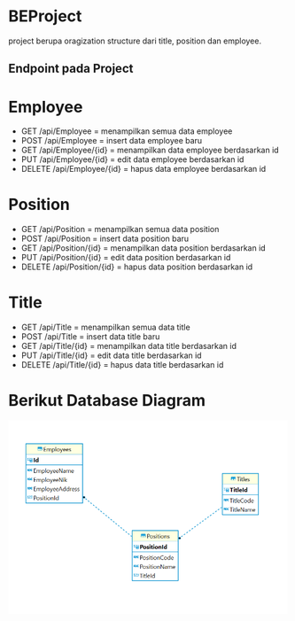 # BEProject
  project berupa oragization structure dari title, position dan employee.
## Endpoint pada Project

# Employee
- GET /api/Employee = menampilkan semua data employee
- POST /api/Employee = insert data employee baru
- GET /api/Employee/{id} = menampilkan data employee berdasarkan id
- PUT /api/Employee/{id} = edit data employee berdasarkan id
- DELETE /api/Employee/{id} = hapus data employee berdasarkan id

# Position
- GET /api/Position = menampilkan semua data position
- POST /api/Position = insert data position baru
- GET /api/Position/{id} = menampilkan data position berdasarkan id
- PUT /api/Position/{id} = edit data position berdasarkan id
- DELETE /api/Position/{id} = hapus data position berdasarkan id

# Title
- GET /api/Title = menampilkan semua data title
- POST /api/Title = insert data title baru
- GET /api/Title/{id} = menampilkan data title berdasarkan id
- PUT /api/Title/{id} = edit data title berdasarkan id
- DELETE /api/Title/{id} = hapus data title berdasarkan id

#  Berikut Database Diagram
![berikut database diagram](https://github.com/sautsihotang/BEProject/blob/master/BEProject/Data/diagram.png)


